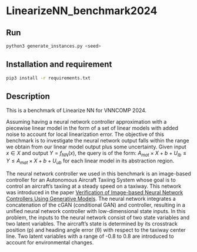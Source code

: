 # LinearizeNN_benchmark2024

Run
----------------------

```bash
python3 generate_instances.py <seed>
```

Installation and requirement
----------------------

```bash
pip3 install -r requirements.txt
```


Description
----------------------
This is a benchmark of Linearize NN for VNNCOMP 2024.


Assuming having a neural network controller approximation with a piecewise linear model in the form of a set of linear models with added noise to account for local linearization error. The objective of this benchmark is to investigate the neural network output falls within the range we obtain from our linear model output plus some uncertainty. Given input $x \in X$ and output $Y = f_{NN}(x)$, the query is of the form: $A_{mat}\times X + b + U_{lb} \leq Y \leq A_{mat}\times X + b + U_{ub}$ for each linear model in its abstraction region.

The neural network controller we used in this benchmark is an image-based controller for an Autonomous Aircraft Taxiing System whose goal is to control an aircraft’s taxiing at a steady speed on a taxiway. This network was introduced  in the paper [Verification of Image-based Neural Network Controllers Using Generative Models](https://arxiv.org/abs/2105.07091). The neural network integrates a concatenation of the cGAN (conditional GAN) and controller, resulting in a unified neural network controller with low-dimensional state inputs. In this problem, the inputs to the neural network consist of two state variables and two latent variables. The aircraft’s state is determined by its crosstrack position (p) and heading angle error (θ) with respect to the taxiway center line. Two latent variables with a range of -0.8 to 0.8 are introduced to account for environmental changes.

